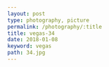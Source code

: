 ```yaml
---
layout: post
type: photography, picture
permalink: /photography/:title
title: vegas-34
date: 2018-01-08
keyword: vegas
path: 34.jpg
---
```



